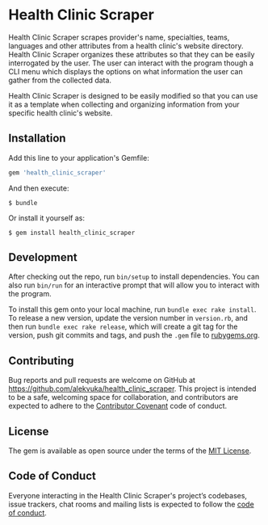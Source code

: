 # Health Clinic Scraper

Health Clinic Scraper scrapes provider's name, specialties, teams, languages and other attributes from a health clinic's website directory. Health Clinic Scraper organizes these attributes so that they can be easily interrogated by the user. The user can interact with the program though a CLI menu which displays the options on what information the user can gather from the collected data.

Health Clinic Scraper is designed to be easily modified so that you can use it as a template when collecting and organizing information from your specific health clinic's website.

## Installation

Add this line to your application's Gemfile:

```ruby
gem 'health_clinic_scraper'
```

And then execute:

    $ bundle

Or install it yourself as:

    $ gem install health_clinic_scraper


## Development

After checking out the repo, run `bin/setup` to install dependencies. You can also run `bin/run` for an interactive prompt that will allow you to interact with the program.

To install this gem onto your local machine, run `bundle exec rake install`. To release a new version, update the version number in `version.rb`, and then run `bundle exec rake release`, which will create a git tag for the version, push git commits and tags, and push the `.gem` file to [rubygems.org](https://rubygems.org).

## Contributing

Bug reports and pull requests are welcome on GitHub at https://github.com/alekvuka/health_clinic_scraper. This project is intended to be a safe, welcoming space for collaboration, and contributors are expected to adhere to the [Contributor Covenant](http://contributor-covenant.org) code of conduct.

## License

The gem is available as open source under the terms of the [MIT License](https://opensource.org/licenses/MIT).

## Code of Conduct

Everyone interacting in the Health Clinic Scraper's project’s codebases, issue trackers, chat rooms and mailing lists is expected to follow the [code of conduct](https://github.com/'alekvuka'/CLI_2/blob/master/CODE_OF_CONDUCT.md).
